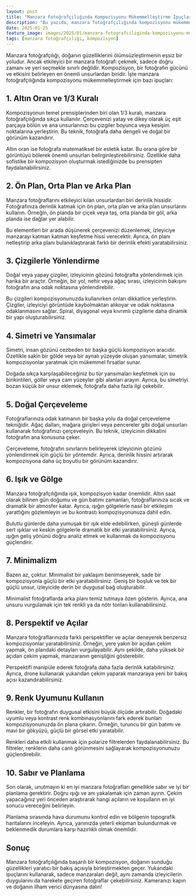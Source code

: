 ```yaml
---
layout: post
title: "Manzara Fotoğrafçılığında Kompozisyonu Mükemmelleştirme İpuçları"
description: "Bu yazıda, manzara fotoğrafçılığında kompozisyonu mükemmelleştirmek için bazı ipuçları veriyoruz."
date: 2025-01-25
feature_image: images/2025/01/manzara-fotografciliginda-kompozisyonu-mukemmellestirme-ipuclari.jpg
tags: [manzara fotoğrafçılığı, kompozisyon]
---
```


Manzara fotoğrafçılığı, doğanın güzelliklerini ölümsüzleştirmenin eşsiz bir yoludur. Ancak etkileyici bir manzara fotoğrafı çekmek, sadece doğru zamanı ve yeri seçmekle sınırlı değildir. Kompozisyon, bir fotoğrafın gücünü ve etkisini belirleyen en önemli unsurlardan biridir. İşte manzara fotoğrafçılığında kompozisyonu mükemmelleştirmek için bazı ipuçları:

<!--more-->

## 1. Altın Oran ve 1/3 Kuralı

Kompozisyonun temel prensiplerinden biri olan 1/3 kuralı, manzara fotoğrafçılığında sıkça kullanılır. Çerçevenizi yatay ve dikey olarak üç eşit parçaya bölün ve ana unsurlarınızı bu çizgiler boyunca veya kesişim noktalarına yerleştirin. Bu teknik, fotoğrafa daha dengeli ve doğal bir görünüm kazandırır.

Altın oran ise fotoğrafa matematiksel bir estetik katar. Bu orana göre bir görüntüyü bölerek önemli unsurları belirginleştirebilirsiniz. Özellikle daha sofistike bir kompozisyon oluşturmak istediğinizde bu prensipten faydalanabilirsiniz.

## 2. Ön Plan, Orta Plan ve Arka Plan

Manzara fotoğraflarını etkileyici kılan unsurlardan biri derinlik hissidir. Fotoğrafınıza derinlik katmak için ön plan, orta plan ve arka plan unsurlarını kullanın. Örneğin, ön planda bir çiçek veya taş, orta planda bir göl, arka planda ise dağlar yer alabilir.

Bu elementleri bir arada düşünerek çerçevenizi düzenlemek, izleyiciye manzarayı katman katman keşfetme hissi verecektir. Ayrıca, ön planı netleştirip arka planı bulanıklaştırarak farklı bir derinlik efekti yaratabilirsiniz.

## 3. Çizgilerle Yönlendirme

Doğal veya yapay çizgiler, izleyicinin gözünü fotoğrafta yönlendirmek için harika bir araçtır. Örneğin, bir yol, nehir veya ağaç sırası, izleyicinin bakışını fotoğrafın ana odak noktasına yönlendirebilir.

Bu çizgileri kompozisyonunuzda kullanırken onları dikkatlice yerleştirin. Çizgiler, izleyiciyi görüntüde kaybolmaktan alıkoyar ve odak noktasına odaklanmasını sağlar. Spiral, diyagonal veya kıvrımlı çizgilerle daha dinamik bir yapı oluşturabilirsiniz.

## 4. Simetri ve Yansımalar

Simetri, insan gözünü cezbeden bir başka güçlü kompozisyon aracıdır. Özellikle sakin bir gölde veya bir aynalı yüzeyde oluşan yansımalar, simetrik kompozisyonlar yaratmak için mükemmel fırsatlar sunar.

Doğada sıkça karşılaşabileceğiniz bu tür yansımaları keşfetmek için su birikintileri, göller veya cam yüzeyler gibi alanları arayın. Ayrıca, bu simetriyi bozan küçük bir unsur eklemek, fotoğrafa daha fazla ilgi çekebilir.

## 5. Doğal Çerçeveleme

Fotoğraflarınıza odak katmanın bir başka yolu da doğal çerçeveleme tekniğidir. Ağaç dalları, mağara girişleri veya pencereler gibi doğal unsurları kullanarak fotoğrafınızı çerçeveleyin. Bu teknik, izleyicinin dikkatini fotoğrafın ana konusuna çeker.

Çerçeveleme, fotoğrafın sınırlarını belirleyerek izleyicinin gözünü yönlendirmek için güçlü bir yöntemdir. Ayrıca, derinlik hissini artırarak kompozisyona daha üç boyutlu bir görünüm kazandırır.

## 6. Işık ve Gölge

Manzara fotoğrafçılığında ışık, kompozisyon kadar önemlidir. Altın saat olarak bilinen gün doğumu ve gün batımı zamanları, fotoğraflarınıza sıcak ve dramatik bir atmosfer katar. Ayrıca, ışığın gölgelerle nasıl bir etkileşim yarattığını gözlemleyin ve bu kontrastı kompozisyonunuza dahil edin.

Bulutlu günlerde daha yumuşak bir ışık elde edebilirken, güneşli günlerde sert ışıklar ve keskin gölgelerle dramatik bir etki yaratabilirsiniz. Ayrıca, ışığın geliş yönünü doğru analiz etmek ve kullanmak da kompozisyonu güçlendirir.

## 7. Minimalizm

Bazen az, çoktur. Minimalist bir yaklaşım benimseyerek, sade bir kompozisyonla güçlü bir etki yaratabilirsiniz. Geniş bir boşluk ve tek bir güçlü unsur, izleyicide derin bir duygusal bağ oluşturabilir.

Minimalist fotoğraflarda arka planı temiz tutmaya özen gösterin. Ayrıca, ana unsuru vurgulamak için tek renkli ya da nötr tonları kullanabilirsiniz.

## 8. Perspektif ve Açılar

Manzara fotoğraflarınızda farklı perspektifler ve açılar deneyerek benzersiz kompozisyonlar yaratabilirsiniz. Örneğin, yere yakın bir açıdan çekim yapmak, ön plandaki detayları vurgulayabilir. Aynı şekilde, daha yüksek bir açıdan çekim yapmak, manzaranın genişliğini gösterebilir.

Perspektifi manipüle ederek fotoğrafa daha fazla derinlik katabilirsiniz. Ayrıca, drone kullanarak yukarıdan çekim yaparak manzaraya yeni bir bakış açısı kazandırabilirsiniz.

## 9. Renk Uyumunu Kullanın

Renkler, bir fotoğrafın duygusal etkisini büyük ölçüde artırabilir. Doğadaki uyumlu veya kontrast renk kombinasyonlarını fark ederek bunları kompozisyonunuzda ön plana çıkarın. Örneğin, turuncu bir gün batımı ve mavi bir gökyüzü, güçlü bir görsel etki yaratabilir.

Renkleri daha etkili kullanmak için polarize filtrelerden faydalanabilirsiniz. Bu filtreler, renklerin daha canlı görünmesini sağlayarak kompozisyonunuzu güçlendirebilir.

## 10. Sabır ve Planlama

Son olarak, unutmayın ki en iyi manzara fotoğrafları genellikle sabır ve iyi bir planlama gerektirir. Doğru ışığı ve anı yakalamak için zaman ayırın. Çekim yapacağınız yeri önceden araştırarak hangi açıların ve koşulların en iyi sonucu vereceğini belirleyin.

Planlama sırasında hava durumunu kontrol edin ve bölgenin topografik haritalarını inceleyin. Ayrıca, yanınızda yeterli ekipman bulundurmak ve beklenmedik durumlara karşı hazırlıklı olmak önemlidir.

## Sonuç

Manzara fotoğrafçılığında başarılı bir kompozisyon, doğanın sunduğu güzellikleri yaratıcı bir bakış açısıyla birleştirmekten geçer. Yukarıdaki ipuçlarını kullanarak, sadece manzaraları değil, aynı zamanda izleyicilerin duygularını da harekete geçiren fotoğraflar çekebilirsiniz. Kameranızı kapın ve doğanın ilham verici dünyasına dalın!